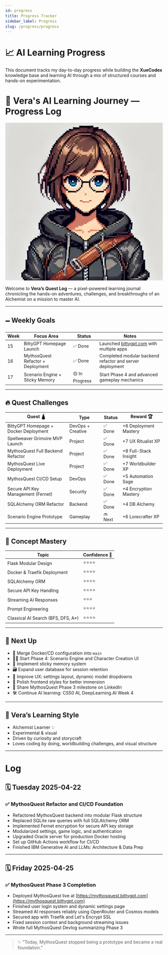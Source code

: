 ```yaml
---
id: progress
title: Progress Tracker
sidebar_label: Progress
slug: /progress/progress
---
```

# 📈 AI Learning Progress

This document tracks my day-to-day progress while building the **XueCodex** knowledge base and learning AI through a mix of structured courses and hands-on experimentation.

# 🌟 Vera's AI Learning Journey — Progress Log

![Vera's AI Learning Journey – Progress Log](/img/Vera_AI_Profile_Card.png)

Welcome to **Vera’s Quest Log** — a pixel-powered learning journal chronicling the hands-on adventures, challenges, and breakthroughs of an Alchemist on a mission to master AI.

---

## 🗕️ Weekly Goals

| Week | Focus Area                        | Status         | Notes                                                            |
| ---- | --------------------------------- | -------------- | ---------------------------------------------------------------- |
| 15   | BittyGPT Homepage Launch          | ✅ Done         | Launched [bittygpt.com](https://bittygpt.com) with multiple apps |
| 16   | MythosQuest Refactor + Deployment | ✅ Done         | Completed modular backend refactor and server deployment         |
| 17   | Scenario Engine + Sticky Memory   | 🟡 In Progress | Start Phase 4 and advanced gameplay mechanics                    |

---

## 🔥 Quest Challenges

| Quest 🛕                              | Type              | Status  | Reward 🏆             |
| ------------------------------------- | ----------------- | ------- | --------------------- |
| BittyGPT Homepage + Docker Deployment | DevOps + Creative | ✅ Done  | +6 Deployment Mastery |
| Spellweaver Grimoire MVP Launch       | Project           | ✅ Done  | +7 UX Ritualist XP    |
| MythosQuest Full Backend Refactor     | Project           | ✅ Done  | +8 Full-Stack Insight |
| MythosQuest Live Deployment           | Project           | ✅ Done  | +7 Worldbuilder XP    |
| MythosQuest CI/CD Setup               | DevOps            | ✅ Done  | +5 Automation Sage    |
| Secure API Key Management (Fernet)    | Security          | ✅ Done  | +4 Encryption Mastery |
| SQLAlchemy ORM Refactor               | Backend           | ✅ Done  | +4 DB Alchemy         |
| Scenario Engine Prototype             | Gameplay          | 🔜 Next | +6 Lorecrafter XP     |

---

## 🧠 Concept Mastery

| Topic                               | Confidence 🌟 |
| ----------------------------------- | ------------- |
| Flask Modular Design                | ⭐⭐⭐⭐          |
| Docker & Traefik Deployment         | ⭐⭐⭐⭐          |
| SQLAlchemy ORM                      | ⭐⭐⭐⭐          |
| Secure API Key Handling             | ⭐⭐⭐⭐          |
| Streaming AI Responses              | ⭐⭐⭐           |
| Prompt Engineering                  | ⭐⭐⭐⭐          |
| Classical AI Search (BFS, DFS, A\*) | ⭐⭐⭐⭐          |

---

## 🚀 Next Up

- 🔄 Merge Docker/CD configuration into `main`
- 🧙‍♂️ Start Phase 4: Scenario Engine and Character Creation UI
- 🧠 Implement sticky memory system
- 🗃️ Expand user database for session retention
- 🧩 Improve UX: settings layout, dynamic model dropdowns
- 🎨 Polish frontend styles for better immersion
- 📢 Share MythosQuest Phase 3 milestone on LinkedIn
- 🛠️ Continue AI learning: CS50 AI, DeepLearning.AI Week 4

---

## 🧙 Vera’s Learning Style

- Alchemist Learner 💡
- Experimental & visual
- Driven by curiosity and storycraft
- Loves coding by doing, worldbuilding challenges, and visual structure

---

# Log

## 🗓️ Tuesday 2025-04-22

### ✅ MythosQuest Refactor and CI/CD Foundation

- Refactored MythosQuest backend into modular Flask structure
- Replaced SQLite raw queries with full SQLAlchemy ORM
- Implemented Fernet encryption for secure API key storage
- Modularized settings, game logic, and authentication
- Upgraded Oracle server for production Docker hosting
- Set up GitHub Actions workflow for CI/CD
- Finished IBM Generative AI and LLMs: Architecture & Data Prep

---

## 🗓️ Friday 2025-04-25

### ✅ MythosQuest Phase 3 Completion

- Deployed MythosQuest live at [https://mythosquest.bittygpt.com](https://mythosquest.bittygpt.com)
- Finished user login system and dynamic settings page
- Streamed AI responses reliably using OpenRouter and Cosmos models
- Secured app with Traefik and Let's Encrypt SSL
- Fixed session context and background streaming issues
- Wrote full MythosQuest Devlog summarizing Phase 3

---

> ✨ "Today, MythosQuest stopped being a prototype and became a real foundation."
